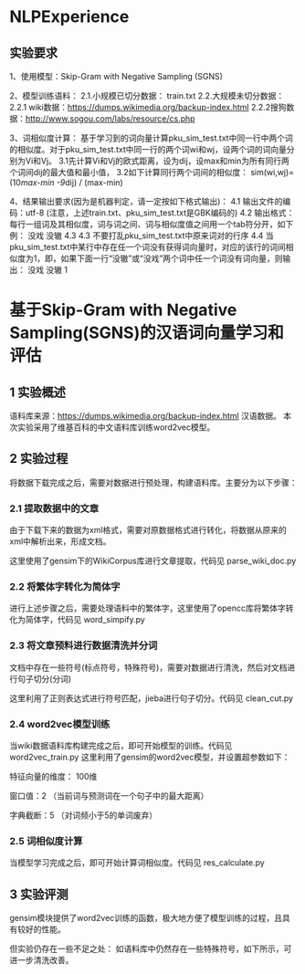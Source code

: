 # NLPExperience

## 实验要求

1、使用模型：Skip-Gram with Negative Sampling (SGNS)

2、模型训练语料：
2.1.小规模已切分数据：
train.txt
2.2.大规模未切分数据：
2.2.1 wiki数据：https://dumps.wikimedia.org/backup-index.html 
2.2.2搜狗数据：http://www.sogou.com/labs/resource/cs.php

3、词相似度计算：
基于学习到的词向量计算pku_sim_test.txt中同一行中两个词的相似度。对于pku_sim_test.txt中同一行的两个词wi和wj，设两个词的词向量分别为Vi和Vj。
3.1先计算Vi和Vj的欧式距离，设为dij，设max和min为所有同行两个词间dij的最大值和最小值，
3.2如下计算同行两个词间的相似度：
sim(wi,wj)= (10*max-min -9*dij) / (max-min)

4、结果输出要求(因为是机器判定，请一定按如下格式输出)：
4.1 输出文件的编码：utf-8   (注意，上述train.txt、pku_sim_test.txt是GBK编码的)
4.2 输出格式：每行一组词及其相似度，词与词之间、词与相似度值之间用一个tab符分开，如下例：
没戏	没辙	4.3
4.3 不要打乱pku_sim_test.txt中原来词对的行序
4.4 当pku_sim_test.txt中某行中存在任一个词没有获得词向量时，对应的该行的词间相似度为1，即，如果下面一行“没辙”或“没戏”两个词中任一个词没有词向量，则输出：
没戏	没辙	1


# 基于Skip-Gram with Negative Sampling(SGNS)的汉语词向量学习和评估

## 1 实验概述

语料库来源：https://dumps.wikimedia.org/backup-index.html 汉语数据。
本次实验采用了维基百科的中文语料库训练word2vec模型。


## 2 实验过程

将数据下载完成之后，需要对数据进行预处理，构建语料库。主要分为以下步骤：

### 2.1 提取数据中的文章

由于下载下来的数据为xml格式，需要对原数据格式进行转化，将数据从原来的xml中解析出来，形成文档。

这里使用了gensim下的WikiCorpus库进行文章提取，代码见 parse_wiki_doc.py

### 2.2 将繁体字转化为简体字

进行上述步骤之后，需要处理语料中的繁体字，这里使用了opencc库将繁体字转化为简体字，代码见 word_simpify.py

### 2.3	将文章预料进行数据清洗并分词

文档中存在一些符号(标点符号，特殊符号)，需要对数据进行清洗，然后对文档进行句子切分(分词)

这里利用了正则表达式进行符号匹配，jieba进行句子切分。代码见 clean_cut.py

### 2.4	word2vec模型训练

当wiki数据语料库构建完成之后，即可开始模型的训练。代码见 word2vec_train.py
这里利用了gensim的word2vec模型，并设置超参数如下：

特征向量的维度： 100维

窗口值：2 （当前词与预测词在一个句子中的最大距离）

字典截断：5 （对词频小于5的单词废弃）

### 2.5	词相似度计算

当模型学习完成之后，即可开始计算词相似度。代码见 res_calculate.py

## 3 实验评测

gensim模块提供了word2vec训练的函数，极大地方便了模型训练的过程，且具有较好的性能。

但实验仍存在一些不足之处：
如语料库中仍然存在一些特殊符号，如下所示，可进一步清洗改善。
